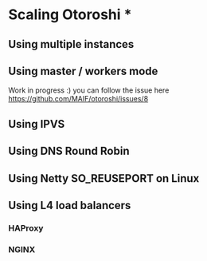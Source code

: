 # Scaling Otoroshi *

## Using multiple instances

## Using master / workers mode

Work in progress :) you can follow the issue here https://github.com/MAIF/otoroshi/issues/8

## Using IPVS

## Using DNS Round Robin

## Using Netty SO_REUSEPORT on Linux

## Using L4 load balancers

### HAProxy

### NGINX
